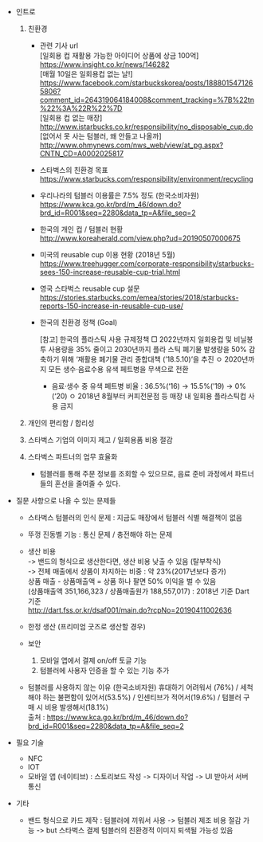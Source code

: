 * 인트로
    1. 친환경
        - 관련 기사 url  
            [일회용 컵 재활용 가능한 아이디어 상품에 상금 100억]  
            https://www.insight.co.kr/news/146282  
            [매월 10일은 일회용컵 없는 날!]  
            https://www.facebook.com/starbuckskorea/posts/1888015471265806?comment_id=264319064184008&comment_tracking=%7B%22tn%22%3A%22R%22%7D  
            [일회용 컵 없는 매장]  
            http://www.istarbucks.co.kr/responsibility/no_disposable_cup.do  
            [없어서 못 사는 텀블러, 왜 안들고 나올까]  
            http://www.ohmynews.com/nws_web/view/at_pg.aspx?CNTN_CD=A0002025817  
        - 스타벅스의 친환경 목표  
            https://www.starbucks.com/responsibility/environment/recycling  
        - 우리나라의 텀블러 이용률은 7.5% 정도 (한국소비자원)  
            https://www.kca.go.kr/brd/m_46/down.do?brd_id=R001&seq=2280&data_tp=A&file_seq=2  
        - 한국의 개인 컵 / 텀블러 현황  
            http://www.koreaherald.com/view.php?ud=20190507000675  
        - 미국의 reusable cup 이용 현황 (2018년 5월)  
            https://www.treehugger.com/corporate-responsibility/starbucks-sees-150-increase-reusable-cup-trial.html  
        - 영국 스타벅스 reusable cup 설문  
            https://stories.starbucks.com/emea/stories/2018/starbucks-reports-150-increase-in-reusable-cup-use/  
        - 한국의 친환경 정책 (Goal)
            
            [참고] 한국의 플라스틱 사용 규제정책
            □ 2022년까지 일회용컵 및 비닐봉투 사용량을 35% 줄이고 2030년까지 플라
            스틱 폐기물 발생량을 50% 감축하기 위해 ‘재활용 폐기물 관리 종합대책
            (’18.5.10)’을 추진
            ㅇ 2020년까지 모든 생수·음료수용 유색 페트병을 무색으로 전환
            * 음료·생수 중 유색 페트병 비율 : 36.5%(‘16) → 15.5%(’19) → 0%(‘20)
            ㅇ 2018년 8월부터 커피전문점 등 매장 내 일회용 플라스틱컵 사용 금지
            

    2. 개인의 편리함 / 합리성
    3. 스타벅스 기업의 이미지 제고 / 일회용품 비용 절감
    4. 스타벅스 파트너의 업무 효율화
        - 텀블러를 통해 주문 정보를 조회할 수 있으므로, 음료 준비 과정에서 파트너들의 혼선을 줄여줄 수 있다.

* 질문 사항으로 나올 수 있는 문제들
    - 스타벅스 텀블러의 인식 문제 : 지금도 매장에서 텀블러 식별 해결책이 없음
    - 뚜껑 진동벨 기능 : 통신 문제 / 충전해야 하는 문제

    - 생산 비용   
        -> 밴드의 형식으로 생산한다면, 생산 비용 낮출 수 있음 (탈부착식)  
        -> 전체 매출에서 상품이 차지하는 비중 : 약 23%(2017년보다 증가)  
        상품 매출 - 상품매출액 = 상품 하나 팔면 50% 이익을 벌 수 있음   
        (상품매출액 351,166,323 / 상품매출원가 188,557,017) : 2018년 기준 Dart 기준  
        http://dart.fss.or.kr/dsaf001/main.do?rcpNo=20190411002636  

    - 한정 생산 (프리미엄 굿즈로 생산할 경우)

    - 보안 
        1. 모바일 앱에서 결제 on/off 토글 기능
        2. 텀블러에 사용자 인증을 할 수 있는 기능 추가
        
    - 텀블러를 사용하지 않는 이유 (한국소비자원)
        휴대하기 어려워서 (76%) / 세척해야 하는 불편함이 있어서(53.5%) / 인센티브가 적어서(19.6%) / 텀블러 구매 시 비용 발생해서(18.1%)  
        출처 : https://www.kca.go.kr/brd/m_46/down.do?brd_id=R001&seq=2280&data_tp=A&file_seq=2

* 필요 기술 
    - NFC
    - IOT
    - 모바일 앱 (네이티브) : 스토리보드 작성 -> 디자이너 작업 -> UI 받아서 서버 통신

* 기타
    - 밴드 형식으로 카드 제작 : 텀블러에 끼워서 사용 
        -> 텀블러 제조 비용 절감 가능
        -> but 스타벅스 결제 텀블러의 친환경적 이미지 퇴색될 가능성 있음